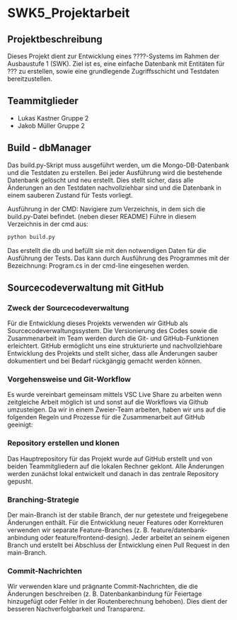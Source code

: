 # SWK5_Projektarbeit
## Projektbeschreibung
Dieses Projekt dient zur Entwicklung eines ????-Systems im Rahmen der Ausbaustufe 1 (SWK). Ziel ist es, eine einfache Datenbank mit Entitäten für ??? zu erstellen, sowie eine grundlegende Zugriffsschicht und Testdaten bereitzustellen.

## Teammitglieder
- Lukas Kastner Gruppe 2
- Jakob Müller Gruppe 2

## Build - dbManager
Das build.py-Skript muss ausgeführt werden, um die Mongo-DB-Datenbank und die Testdaten zu erstellen. Bei jeder Ausführung wird die bestehende Datenbank gelöscht und neu erstellt. Dies stellt sicher, dass alle Änderungen an den Testdaten nachvollziehbar sind und die Datenbank in einem sauberen Zustand für Tests vorliegt.

Ausführung in der CMD:
Navigiere zum Verzeichnis, in dem sich die build.py-Datei befindet. (neben dieser README) Führe in diesem Verzeichnis in der cmd aus:

```py
python build.py
```
Das erstellt die db und befüllt sie mit den notwendigen Daten für die Ausführung der Tests. Das kann durch Ausführung des Programmes mit der Bezeichnung: Program.cs in der cmd-line eingesehen werden.

## Sourcecodeverwaltung mit GitHub
### Zweck der Sourcecodeverwaltung
Für die Entwicklung dieses Projekts verwenden wir GitHub als Sourcecodeverwaltungssystem. Die Versionierung des Codes sowie die Zusammenarbeit im Team werden durch die Git- und GitHub-Funktionen erleichtert. GitHub ermöglicht uns eine strukturierte und nachvollziehbare Entwicklung des Projekts und stellt sicher, dass alle Änderungen sauber dokumentiert und bei Bedarf rückgängig gemacht werden können.

### Vorgehensweise und Git-Workflow
Es wurde vereinbart gemeinsam mittels VSC Live Share zu arbeiten wenn zeitgleiche Arbeit möglich ist und sonst auf die Workflows via Github umzusteigen. Da wir in einem Zweier-Team arbeiten, haben wir uns auf die folgenden Regeln und Prozesse für die Zusammenarbeit auf GitHub geeinigt:

### Repository erstellen und klonen
Das Hauptrepository für das Projekt wurde auf GitHub erstellt und von beiden Teammitgliedern auf die lokalen Rechner geklont. Alle Änderungen werden zunächst lokal entwickelt und danach in das zentrale Repository gepusht.

### Branching-Strategie

Der main-Branch ist der stabile Branch, der nur getestete und freigegebene Änderungen enthält.
Für die Entwicklung neuer Features oder Korrekturen verwenden wir separate Feature-Branches (z. B. feature/datenbank-anbindung oder feature/frontend-design).
Jeder arbeitet an seinem eigenen Branch und erstellt bei Abschluss der Entwicklung einen Pull Request in den main-Branch.

### Commit-Nachrichten

Wir verwenden klare und prägnante Commit-Nachrichten, die die Änderungen beschreiben (z. B. Datenbankanbindung für Feiertage hinzugefügt oder Fehler in der Routenberechnung behoben).
Dies dient der besseren Nachverfolgbarkeit und Transparenz.
